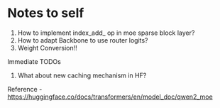 # Notes to self

1. How to implement index_add_ op in moe sparse block layer?
2. How to adapt Backbone to use router logits?
3. Weight Conversion!!


Immediate TODOs

1. What about new caching mechanism in HF?


Reference - https://huggingface.co/docs/transformers/en/model_doc/qwen2_moe